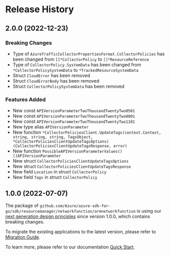# Release History

## 2.0.0 (2022-12-23)
### Breaking Changes

- Type of `AzureTrafficCollectorPropertiesFormat.CollectorPolicies` has been changed from `[]*CollectorPolicy` to `[]*ResourceReference`
- Type of `CollectorPolicy.SystemData` has been changed from `*CollectorPolicySystemData` to `*TrackedResourceSystemData`
- Struct `CloudError` has been removed
- Struct `CloudErrorBody` has been removed
- Struct `CollectorPolicySystemData` has been removed

### Features Added

- New const `APIVersionParameterTwoThousandTwentyTwo0501`
- New const `APIVersionParameterTwoThousandTwentyTwo0801`
- New const `APIVersionParameterTwoThousandTwentyTwo1101`
- New type alias `APIVersionParameter`
- New function `*CollectorPoliciesClient.UpdateTags(context.Context, string, string, string, TagsObject, *CollectorPoliciesClientUpdateTagsOptions) (CollectorPoliciesClientUpdateTagsResponse, error)`
- New function `PossibleAPIVersionParameterValues() []APIVersionParameter`
- New struct `CollectorPoliciesClientUpdateTagsOptions`
- New struct `CollectorPoliciesClientUpdateTagsResponse`
- New field `Location` in struct `CollectorPolicy`
- New field `Tags` in struct `CollectorPolicy`


## 1.0.0 (2022-07-07)

The package of `github.com/Azure/azure-sdk-for-go/sdk/resourcemanager/networkfunction/armnetworkfunction` is using our [next generation design principles](https://azure.github.io/azure-sdk/general_introduction.html) since version 1.0.0, which contains breaking changes.

To migrate the existing applications to the latest version, please refer to [Migration Guide](https://aka.ms/azsdk/go/mgmt/migration).

To learn more, please refer to our documentation [Quick Start](https://aka.ms/azsdk/go/mgmt).
